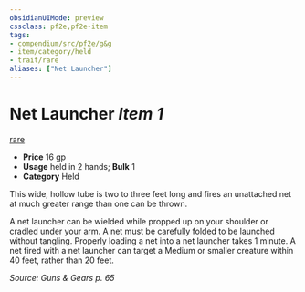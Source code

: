 ```yaml
---
obsidianUIMode: preview
cssclass: pf2e,pf2e-item
tags:
- compendium/src/pf2e/g&g
- item/category/held
- trait/rare
aliases: ["Net Launcher"]
---
```

# Net Launcher *Item 1*  
[rare](../../../Rules/traits/rare.md)  

- **Price** 16 gp
- **Usage** held in 2 hands; **Bulk** 1
- **Category** Held

This wide, hollow tube is two to three feet long and fires an unattached net at much greater range than one can be thrown.

A net launcher can be wielded while propped up on your shoulder or cradled under your arm. A net must be carefully folded to be launched without tangling. Properly loading a net into a net launcher takes 1 minute. A net fired with a net launcher can target a Medium or smaller creature within 40 feet, rather than 20 feet.

*Source: Guns & Gears p. 65*